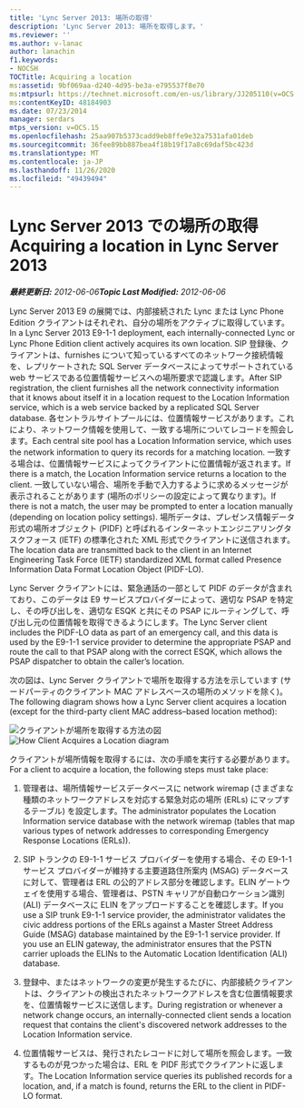 ```yaml
---
title: 'Lync Server 2013: 場所の取得'
description: 'Lync Server 2013: 場所を取得します。'
ms.reviewer: ''
ms.author: v-lanac
author: lanachin
f1.keywords:
- NOCSH
TOCTitle: Acquiring a location
ms:assetid: 9bf069aa-d240-4d95-be3a-e795537f8e70
ms:mtpsurl: https://technet.microsoft.com/en-us/library/JJ205110(v=OCS.15)
ms:contentKeyID: 48184903
ms.date: 07/23/2014
manager: serdars
mtps_version: v=OCS.15
ms.openlocfilehash: 25aa907b5373cadd9eb8ffe9e32a7531afa01deb
ms.sourcegitcommit: 36fee89bb887bea4f18b19f17a8c69daf5bc423d
ms.translationtype: MT
ms.contentlocale: ja-JP
ms.lasthandoff: 11/26/2020
ms.locfileid: "49439494"
---
```

# <a name="acquiring-a-location-in-lync-server-2013"></a><span data-ttu-id="38944-103">Lync Server 2013 での場所の取得</span><span class="sxs-lookup"><span data-stu-id="38944-103">Acquiring a location in Lync Server 2013</span></span>

<div data-xmlns="http://www.w3.org/1999/xhtml">

<div class="topic" data-xmlns="http://www.w3.org/1999/xhtml" data-msxsl="urn:schemas-microsoft-com:xslt" data-cs="https://msdn.microsoft.com/">

<div data-asp="https://msdn2.microsoft.com/asp">



</div>

<div id="mainSection">

<div id="mainBody"><span data-ttu-id="38944-104">

<span> </span></span><span class="sxs-lookup"><span data-stu-id="38944-104">

<span> </span></span></span>

<span data-ttu-id="38944-105">_**最終更新日:** 2012-06-06_</span><span class="sxs-lookup"><span data-stu-id="38944-105">_**Topic Last Modified:** 2012-06-06_</span></span>

<span data-ttu-id="38944-106">Lync Server 2013 E9 の展開では、内部接続された Lync または Lync Phone Edition クライアントはそれぞれ、自分の場所をアクティブに取得しています。</span><span class="sxs-lookup"><span data-stu-id="38944-106">In a Lync Server 2013 E9-1-1 deployment, each internally-connected Lync or Lync Phone Edition client actively acquires its own location.</span></span> <span data-ttu-id="38944-107">SIP 登録後、クライアントは、furnishes について知っているすべてのネットワーク接続情報を、レプリケートされた SQL Server データベースによってサポートされている web サービスである位置情報サービスへの場所要求で認識します。</span><span class="sxs-lookup"><span data-stu-id="38944-107">After SIP registration, the client furnishes all the network connectivity information that it knows about itself it in a location request to the Location Information service, which is a web service backed by a replicated SQL Server database.</span></span> <span data-ttu-id="38944-108">各セントラルサイトプールには、位置情報サービスがあります。これにより、ネットワーク情報を使用して、一致する場所についてレコードを照会します。</span><span class="sxs-lookup"><span data-stu-id="38944-108">Each central site pool has a Location Information service, which uses the network information to query its records for a matching location.</span></span> <span data-ttu-id="38944-109">一致する場合は、位置情報サービスによってクライアントに位置情報が返されます。</span><span class="sxs-lookup"><span data-stu-id="38944-109">If there is a match, the Location Information service returns a location to the client.</span></span> <span data-ttu-id="38944-110">一致していない場合、場所を手動で入力するように求めるメッセージが表示されることがあります (場所のポリシーの設定によって異なります)。</span><span class="sxs-lookup"><span data-stu-id="38944-110">If there is not a match, the user may be prompted to enter a location manually (depending on location policy settings).</span></span> <span data-ttu-id="38944-111">場所データは、プレゼンス情報データ形式の場所オブジェクト (PIDF) と呼ばれるインターネットエンジニアリングタスクフォース (IETF) の標準化された XML 形式でクライアントに送信されます。</span><span class="sxs-lookup"><span data-stu-id="38944-111">The location data are transmitted back to the client in an Internet Engineering Task Force (IETF) standardized XML format called Presence Information Data Format Location Object (PIDF-LO).</span></span>

<span data-ttu-id="38944-112">Lync Server クライアントには、緊急通話の一部として PIDF のデータが含まれており、このデータは E9 サービスプロバイダーによって、適切な PSAP を特定し、その呼び出しを、適切な ESQK と共にその PSAP にルーティングして、呼び出し元の位置情報を取得できるようにします。</span><span class="sxs-lookup"><span data-stu-id="38944-112">The Lync Server client includes the PIDF-LO data as part of an emergency call, and this data is used by the E9-1-1 service provider to determine the appropriate PSAP and route the call to that PSAP along with the correct ESQK, which allows the PSAP dispatcher to obtain the caller’s location.</span></span>

<span data-ttu-id="38944-113">次の図は、Lync Server クライアントで場所を取得する方法を示しています (サードパーティのクライアント MAC アドレスベースの場所のメソッドを除く)。</span><span class="sxs-lookup"><span data-stu-id="38944-113">The following diagram shows how a Lync Server client acquires a location (except for the third-party client MAC address–based location method):</span></span>

<span data-ttu-id="38944-114">![クライアントが場所を取得する方法の図](images/JJ205110.4438f5fc-f1b2-444b-8565-09035363ed43(OCS.15).jpg "クライアントが場所を取得する方法の図")</span><span class="sxs-lookup"><span data-stu-id="38944-114">![How Client Acquires a Location diagram](images/JJ205110.4438f5fc-f1b2-444b-8565-09035363ed43(OCS.15).jpg "How Client Acquires a Location diagram")</span></span>

<span data-ttu-id="38944-115">クライアントが場所情報を取得するには、次の手順を実行する必要があります。</span><span class="sxs-lookup"><span data-stu-id="38944-115">For a client to acquire a location, the following steps must take place:</span></span>

1.  <span data-ttu-id="38944-116">管理者は、場所情報サービスデータベースに network wiremap (さまざまな種類のネットワークアドレスを対応する緊急対応の場所 (ERLs) にマップするテーブル) を設定します。</span><span class="sxs-lookup"><span data-stu-id="38944-116">The administrator populates the Location Information service database with the network wiremap (tables that map various types of network addresses to corresponding Emergency Response Locations (ERLs)).</span></span>

2.  <span data-ttu-id="38944-p102">SIP トランクの E9-1-1 サービス プロバイダーを使用する場合、その E9-1-1 サービス プロバイダーが維持する主要道路住所案内 (MSAG) データベースに対して、管理者は ERL の公的アドレス部分を確認します。ELIN ゲートウェイを使用する場合、管理者は、PSTN キャリアが自動ロケーション識別 (ALI) データベースに ELIN をアップロードすることを確認します。</span><span class="sxs-lookup"><span data-stu-id="38944-p102">If you use a SIP trunk E9-1-1 service provider, the administrator validates the civic address portions of the ERLs against a Master Street Address Guide (MSAG) database maintained by the E9-1-1 service provider. If you use an ELIN gateway, the administrator ensures that the PSTN carrier uploads the ELINs to the Automatic Location Identification (ALI) database.</span></span>

3.  <span data-ttu-id="38944-119">登録中、またはネットワークの変更が発生するたびに、内部接続クライアントは、クライアントの検出されたネットワークアドレスを含む位置情報要求を、位置情報サービスに送信します。</span><span class="sxs-lookup"><span data-stu-id="38944-119">During registration or whenever a network change occurs, an internally-connected client sends a location request that contains the client's discovered network addresses to the Location Information service.</span></span>

4.  <span data-ttu-id="38944-120">位置情報サービスは、発行されたレコードに対して場所を照会します。一致するものが見つかった場合は、ERL を PIDF 形式でクライアントに返します。</span><span class="sxs-lookup"><span data-stu-id="38944-120">The Location Information service queries its published records for a location, and, if a match is found, returns the ERL to the client in PIDF-LO format.</span></span>

<span data-ttu-id="38944-121"></div>

<span> </span>

</div>

</div>

</span><span class="sxs-lookup"><span data-stu-id="38944-121"></div>

<span> </span>

</div>

</div>

</span></span></div>

